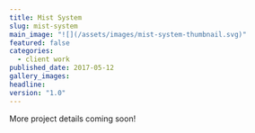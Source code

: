 ```yaml
---
title: Mist System
slug: mist-system
main_image: "![](/assets/images/mist-system-thumbnail.svg)"
featured: false
categories:
  - client work
published_date: 2017-05-12
gallery_images: 
headline: 
version: "1.0"
---
```


More project details coming soon!